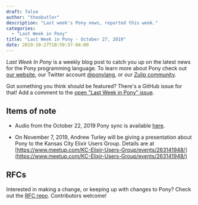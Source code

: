 ```yaml
---
draft: false
author: "theobutler"
description: "Last week's Pony news, reported this week."
categories:
  - "Last Week in Pony"
title: "Last Week in Pony - October 27, 2019"
date: 2019-10-27T10:59:57-04:00
---
```

_Last Week In Pony_ is a weekly blog post to catch you up on the latest news for the Pony programming language. To learn more about Pony check out [our website](https://ponylang.io), our Twitter account [@ponylang](https://twitter.com/ponylang), or our [Zulip community](https://ponylang.zulipchat.com).

Got something you think should be featured? There's a GitHub issue for that! Add a comment to the [open "Last Week in Pony" issue](https://github.com/ponylang/ponylang.github.io/issues?q=is%3Aissue+is%3Aopen+label%3Alast-week-in-pony).
<!--more-->

## Items of note

- Audio from the October 22, 2019 Pony sync is available [here](https://sync-recordings.ponylang.io/r/2019_10_22.m4a).

- On November 7, 2019, Andrew Turley will be giving a presentation about Pony to the Kansas City Elixir Users Group. Details are at [https://www.meetup.com/KC-Elixir-Users-Group/events/263141948/](https://www.meetup.com/KC-Elixir-Users-Group/events/263141948/)

## RFCs

Interested in making a change, or keeping up with changes to Pony? Check out the [RFC repo](https://github.com/ponylang/rfcs). Contributors welcome!
